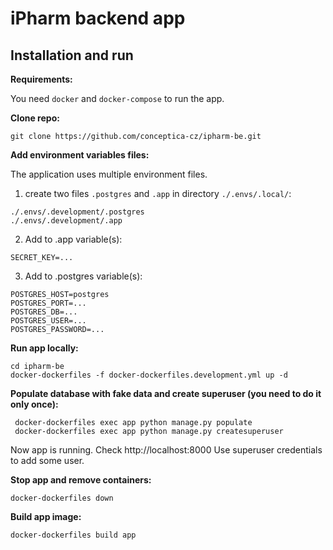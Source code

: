# iPharm backend app

## Installation and run

**Requirements:**

You need `docker` and `docker-compose` to run the app.

**Clone repo:**

```shell
git clone https://github.com/conceptica-cz/ipharm-be.git
```

**Add environment variables files:**

The application uses multiple environment files.

1) create two files `.postgres` and `.app` in directory `./.envs/.local/`:
```shell
./.envs/.development/.postgres
./.envs/.development/.app
```
2) Add to .app variable(s):
```shell
SECRET_KEY=...
```

3) Add to .postgres variable(s):
```shell
POSTGRES_HOST=postgres
POSTGRES_PORT=...
POSTGRES_DB=...
POSTGRES_USER=...
POSTGRES_PASSWORD=...
```

**Run app locally:**

```shell
cd ipharm-be
docker-dockerfiles -f docker-dockerfiles.development.yml up -d
```

**Populate database with fake data and create superuser (you need to do it only once):**

```shell
 docker-dockerfiles exec app python manage.py populate
 docker-dockerfiles exec app python manage.py createsuperuser
```

Now app is running. Check http://localhost:8000
Use superuser credentials to add some user.


**Stop app and remove containers:**

```shell
docker-dockerfiles down
```

**Build app image:**

```shell
docker-dockerfiles build app
```